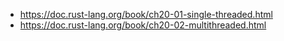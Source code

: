 - https://doc.rust-lang.org/book/ch20-01-single-threaded.html
- https://doc.rust-lang.org/book/ch20-02-multithreaded.html
